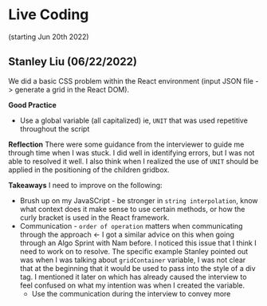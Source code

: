 # Live Coding

(starting Jun 20th 2022)

## Stanley Liu (06/22/2022)

We did a basic CSS problem within the React environment (input JSON file -> generate a grid in the React DOM).

**Good Practice**

- Use a global variable (all capitalized) ie, `UNIT` that was used repetitive throughout the script

**Reflection**
There were some guidance from the interviewer to guide me through time when I was stuck.
I did well in identifying errors, but I was not able to resolved it well. I also think when I realized the use of `UNIT` should be applied in the positioning of the children gridbox.

**Takeaways**
I need to improve on the following:

- Brush up on my JavaSCript - be stronger in `string interpolation`, know what context does it make sense to use certain methods, or how the curly bracket is used in the React framework.
- Communication - `order of operation` matters when communicating through the approach <- I got a similar advice on this when going through an Algo Sprint with Nam before. I noticed this issue that I think I need to work on to resolve. The specific example Stanley pointed out was when I was talking about `gridContainer` variable, I was not clear that at the beginning that it would be used to pass into the style of a div tag. I mentioned it later on which has already caused the interview to feel confused on what my intention was when I created the variable.
  - Use the communication during the interview to convey more
